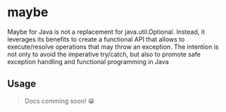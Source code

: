 # maybe

Maybe for Java is not a replacement for java.util.Optional. Instead, it leverages its benefits to create a functional API that allows to execute/resolve operations that may throw an exception. The intention is not only to avoid the imperative try/catch, but also to promote safe exception handling and functional programming in Java

## Usage

> Docs comming soon! 😁
